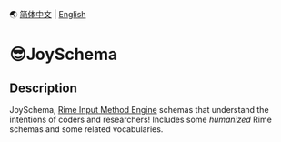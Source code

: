 <a id="语言" />

🌏 [简体中文](../README.md) | [English](#英文)

<a id="英文" />

# 😎JoySchema
## Description
JoySchema, [Rime Input Method Engine](https://github.com/rime) schemas that understand the intentions of coders and researchers! Includes some *humanized* Rime schemas and some related vocabularies.
